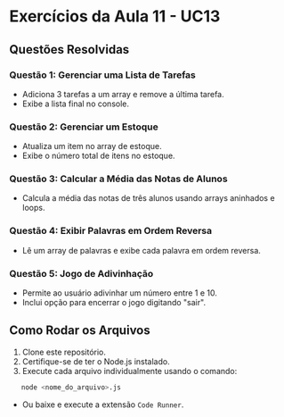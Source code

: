 # Exercícios da Aula 11 - UC13

## Questões Resolvidas

### Questão 1: Gerenciar uma Lista de Tarefas

- Adiciona 3 tarefas a um array e remove a última tarefa.
- Exibe a lista final no console.

### Questão 2: Gerenciar um Estoque

- Atualiza um item no array de estoque.
- Exibe o número total de itens no estoque.

### Questão 3: Calcular a Média das Notas de Alunos

- Calcula a média das notas de três alunos usando arrays aninhados e loops.

### Questão 4: Exibir Palavras em Ordem Reversa

- Lê um array de palavras e exibe cada palavra em ordem reversa.

### Questão 5: Jogo de Adivinhação

- Permite ao usuário adivinhar um número entre 1 e 10.
- Inclui opção para encerrar o jogo digitando "sair".

## Como Rodar os Arquivos

1. Clone este repositório.
2. Certifique-se de ter o Node.js instalado.
3. Execute cada arquivo individualmente usando o comando:

```bash
   node <nome_do_arquivo>.js
```

 - Ou baixe e execute a extensão ``Code Runner``.